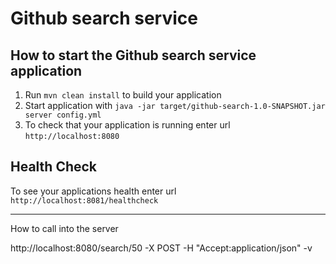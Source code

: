 # Github search service

How to start the Github search service application
---

1. Run `mvn clean install` to build your application
1. Start application with `java -jar target/github-search-1.0-SNAPSHOT.jar server config.yml`
1. To check that your application is running enter url `http://localhost:8080`

Health Check
---

To see your applications health enter url `http://localhost:8081/healthcheck`


---
How to call into the server

http://localhost:8080/search/50 -X POST -H "Accept:application/json" -v

